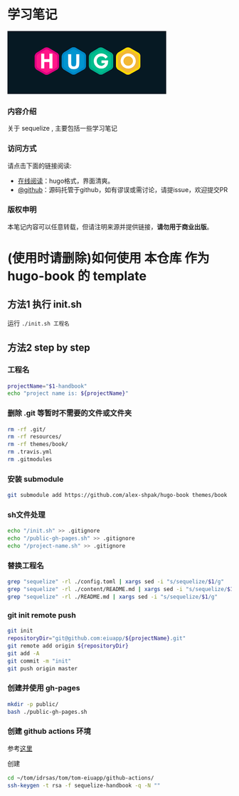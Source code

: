 # 学习笔记

![](https://raw.githubusercontent.com/eiuapp/img/master/img/hugo-logo-black.png?token=AJOUPL5RQABN75RVK4HTESK5CSI5M)

### 内容介绍

关于 sequelize , 主要包括一些学习笔记

### 访问方式

请点击下面的链接阅读:

- [在线阅读](https://eiuapp.github.io/sequelize-handbook/)：hugo格式，界面清爽。
- [@github](https://github.com/eiuapp/sequelize-handbook/)：源码托管于github，如有谬误或需讨论，请提issue，欢迎提交PR


### 版权申明

本笔记内容可以任意转载，但请注明来源并提供链接，**请勿用于商业出版**。


# (使用时请删除)如何使用 本仓库 作为 hugo-book 的 template

## 方法1 执行 init.sh

运行 `./init.sh 工程名`

## 方法2 step by step

### 工程名 

```bash
projectName="$1-handbook"
echo "project name is: ${projectName}"
```

### 删除 .git 等暂时不需要的文件或文件夹

```bash
rm -rf .git/
rm -rf resources/
rm -rf themes/book/
rm .travis.yml
rm .gitmodules
```

### 安装 submodule

```bash
git submodule add https://github.com/alex-shpak/hugo-book themes/book
```

### sh文件处理

```bash
echo "/init.sh" >> .gitignore
echo "/public-gh-pages.sh" >> .gitignore
echo "/project-name.sh" >> .gitignore
```

### 替换工程名

```bash
grep "sequelize" -rl ./config.toml | xargs sed -i "s/sequelize/$1/g"
grep "sequelize" -rl ./content/README.md | xargs sed -i "s/sequelize/$1/g"
grep "sequelize" -rl ./README.md | xargs sed -i "s/sequelize/$1/g"
```

### git init remote push

```bash
git init
repositoryDir="git@github.com:eiuapp/${projectName}.git"
git remote add origin ${repositoryDir}
git add -A
git commit -m "init"
git push origin master
```

### 创建并使用 gh-pages

```bash
mkdir -p public/
bash ./public-gh-pages.sh
```

### 创建 github actions 环境

参考[这里](https://github.com/eiuapp/github-handbook/blob/master/content/github/actions/hugo-github-actions.md)

创建 

```bash
cd ~/tom/idrsas/tom/tom-eiuapp/github-actions/
ssh-keygen -t rsa -f sequelize-handbook -q -N ""
```


